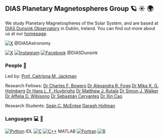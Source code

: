 ## DIAS Planetary Magnetospheres Group :ringed_planet: :sunny: :earth_africa:
We study Planetary Magnetospheres of the Solar System, and are based at [DIAS Dunsink Observatory](https://www.dunsink.dias.ie/) in Dublin, Ireland.
You can find out more about us at our [homepage](https://www.dias.ie/cosmicphysics/astrophysics/astro-research/astro-planetary-magnetospheres/).

[![X](https://img.shields.io/badge/X-%23000000.svg?logo=X&logoColor=white)](https://x.com/DIASAstronomy) @DIASAstronomy

[![X](https://img.shields.io/badge/X-%23000000.svg?logo=X&logoColor=white)](https://x.com/DIASDunsink)
[![Instagram](https://img.shields.io/badge/Instagram-%23E4405F.svg?logo=Instagram&logoColor=white)](https://www.instagram.com/diasdunsink/)
[![Facebook](https://img.shields.io/badge/Facebook-%231877F2.svg?logo=Facebook&logoColor=white)](https://www.facebook.com/DIASDunsink) @DIASDunsink

### People :wave:
Led by: 
[Prof. Caitríona M. Jackman](https://github.com/caitrionajackman)

Research Fellows: 
[Dr Charles F. Bowers](https://github.com/bowersch3)
[Dr Alexandra R. Fogg](https://github.com/arfogg)
[Dr Mika K. G. Holmberg](https://github.com/MikaKGH)
[Dr Hans L. F. Huybrighs](https://github.com/HansHuybrighs)
[Dr Matthew J. Rutala](https://github.com/mjrutala)
[Dr Simon J. Walker](https://github.com/08walkersj)
[Dr Affelia D. Wibisono](https://github.com/AffeliaW)
[Dr Sebastián Cervantes](https://github.com/scervantes90)
[Dr Xin Cao](https://github.com/tiger2017)

Research Students:
[Seán C. McEntee](https://github.com/SeanMcEntee)
[Daragh Hollman](https://github.com/daraghhollman)

### Languages :computer: :snake:
[![Python](https://img.shields.io/badge/Python-3776AB?logo=python&logoColor=fff)](#)
IDL
[![C](https://img.shields.io/badge/C-00599C?logo=c&logoColor=white)](#)
[![C++](https://img.shields.io/badge/C++-%2300599C.svg?logo=c%2B%2B&logoColor=white)](#)
MATLAB
[![Fortran](https://img.shields.io/badge/Fortran-734F96?logo=fortran&logoColor=fff)](#)
[![R](https://img.shields.io/badge/R-%23276DC3.svg?logo=r&logoColor=white)](#)
